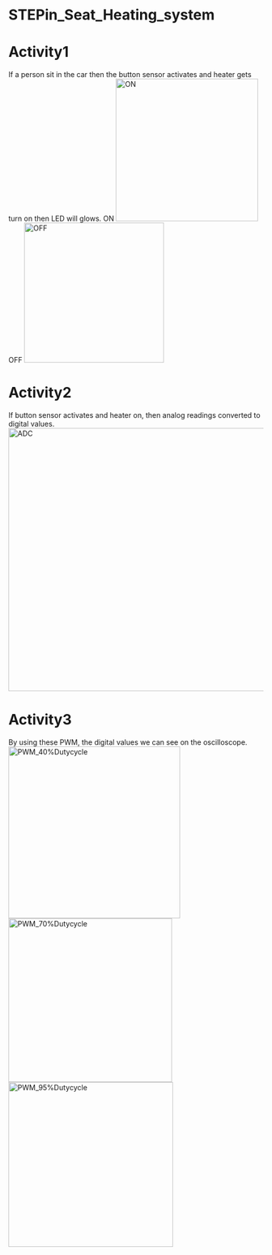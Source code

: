 # STEPin_Seat_Heating_system
# Activity1
If a person sit in the car then the button sensor activates and heater gets turn on then LED will glows.
ON
<img width="281" alt="ON" src="https://user-images.githubusercontent.com/89761363/133665899-6b61fa3e-17d5-4acd-b895-ad20b6ec32f1.PNG">
OFF
<img width="276" alt="OFF" src="https://user-images.githubusercontent.com/89761363/133666853-a792d51b-31e7-4d46-a92a-5a775ea110d4.PNG">
# Activity2
If button sensor activates and heater on, then analog readings converted to digital values.
<img width="519" alt="ADC" src="https://user-images.githubusercontent.com/89761363/133666982-ed2c70e3-67d3-4046-8f35-cf653925f73c.PNG">
# Activity3
By using these PWM, the digital values we can see on the oscilloscope.
<img width="339" alt="PWM_40%Dutycycle" src="https://user-images.githubusercontent.com/89761363/133667079-3232df7e-8dde-4e27-a8bc-fb2efb608b0f.PNG">
<img width="323" alt="PWM_70%Dutycycle" src="https://user-images.githubusercontent.com/89761363/133667115-8bf7a1f5-fbaa-436c-9b71-3c6e8aa7d999.PNG">
<img width="325" alt="PWM_95%Dutycycle" src="https://user-images.githubusercontent.com/89761363/133667297-835b5551-3334-41f1-99ae-32f3b9b8afd3.PNG">
